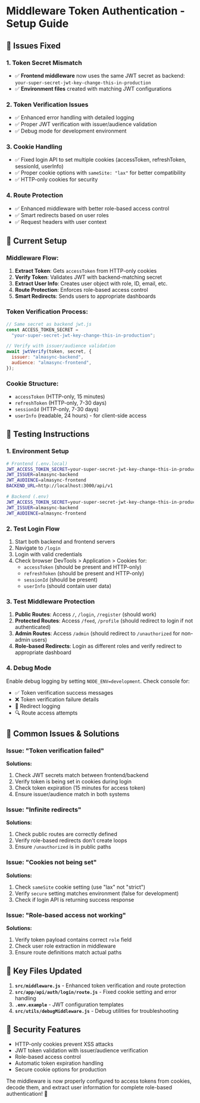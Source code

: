 # Middleware Token Authentication - Setup Guide

## 🔧 **Issues Fixed**

### 1. **Token Secret Mismatch**

- ✅ **Frontend middleware** now uses the same JWT secret as backend: `your-super-secret-jwt-key-change-this-in-production`
- ✅ **Environment files** created with matching JWT configurations

### 2. **Token Verification Issues**

- ✅ Enhanced error handling with detailed logging
- ✅ Proper JWT verification with issuer/audience validation
- ✅ Debug mode for development environment

### 3. **Cookie Handling**

- ✅ Fixed login API to set multiple cookies (accessToken, refreshToken, sessionId, userInfo)
- ✅ Proper cookie options with `sameSite: "lax"` for better compatibility
- ✅ HTTP-only cookies for security

### 4. **Route Protection**

- ✅ Enhanced middleware with better role-based access control
- ✅ Smart redirects based on user roles
- ✅ Request headers with user context

## 🎯 **Current Setup**

### **Middleware Flow:**

1. **Extract Token**: Gets `accessToken` from HTTP-only cookies
2. **Verify Token**: Validates JWT with backend-matching secret
3. **Extract User Info**: Creates user object with role, ID, email, etc.
4. **Route Protection**: Enforces role-based access control
5. **Smart Redirects**: Sends users to appropriate dashboards

### **Token Verification Process:**

```javascript
// Same secret as backend jwt.js
const ACCESS_TOKEN_SECRET =
  "your-super-secret-jwt-key-change-this-in-production";

// Verify with issuer/audience validation
await jwtVerify(token, secret, {
  issuer: "almasync-backend",
  audience: "almasync-frontend",
});
```

### **Cookie Structure:**

- `accessToken` (HTTP-only, 15 minutes)
- `refreshToken` (HTTP-only, 7-30 days)
- `sessionId` (HTTP-only, 7-30 days)
- `userInfo` (readable, 24 hours) - for client-side access

## 🧪 **Testing Instructions**

### **1. Environment Setup**

```bash
# Frontend (.env.local)
JWT_ACCESS_TOKEN_SECRET=your-super-secret-jwt-key-change-this-in-production
JWT_ISSUER=almasync-backend
JWT_AUDIENCE=almasync-frontend
BACKEND_URL=http://localhost:3000/api/v1

# Backend (.env)
JWT_ACCESS_TOKEN_SECRET=your-super-secret-jwt-key-change-this-in-production
JWT_ISSUER=almasync-backend
JWT_AUDIENCE=almasync-frontend
```

### **2. Test Login Flow**

1. Start both backend and frontend servers
2. Navigate to `/login`
3. Login with valid credentials
4. Check browser DevTools > Application > Cookies for:
   - `accessToken` (should be present and HTTP-only)
   - `refreshToken` (should be present and HTTP-only)
   - `sessionId` (should be present)
   - `userInfo` (should contain user data)

### **3. Test Middleware Protection**

1. **Public Routes**: Access `/`, `/login`, `/register` (should work)
2. **Protected Routes**: Access `/feed`, `/profile` (should redirect to login if not authenticated)
3. **Admin Routes**: Access `/admin` (should redirect to `/unauthorized` for non-admin users)
4. **Role-based Redirects**: Login as different roles and verify redirect to appropriate dashboard

### **4. Debug Mode**

Enable debug logging by setting `NODE_ENV=development`. Check console for:

- ✅ Token verification success messages
- ❌ Token verification failure details
- 🔄 Redirect logging
- 🔍 Route access attempts

## 🚨 **Common Issues & Solutions**

### **Issue: "Token verification failed"**

**Solutions:**

1. Check JWT secrets match between frontend/backend
2. Verify token is being set in cookies during login
3. Check token expiration (15 minutes for access token)
4. Ensure issuer/audience match in both systems

### **Issue: "Infinite redirects"**

**Solutions:**

1. Check public routes are correctly defined
2. Verify role-based redirects don't create loops
3. Ensure `/unauthorized` is in public paths

### **Issue: "Cookies not being set"**

**Solutions:**

1. Check `sameSite` cookie setting (use "lax" not "strict")
2. Verify `secure` setting matches environment (false for development)
3. Check if login API is returning success response

### **Issue: "Role-based access not working"**

**Solutions:**

1. Verify token payload contains correct `role` field
2. Check user role extraction in middleware
3. Ensure route definitions match actual paths

## 📝 **Key Files Updated**

1. **`src/middleware.js`** - Enhanced token verification and route protection
2. **`src/app/api/auth/login/route.js`** - Fixed cookie setting and error handling
3. **`.env.example`** - JWT configuration templates
4. **`src/utils/debugMiddleware.js`** - Debug utilities for troubleshooting

## 🔐 **Security Features**

- HTTP-only cookies prevent XSS attacks
- JWT token validation with issuer/audience verification
- Role-based access control
- Automatic token expiration handling
- Secure cookie options for production

The middleware is now properly configured to access tokens from cookies, decode them, and extract user information for complete role-based authentication! 🚀
